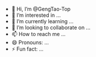 - 👋 Hi, I’m @GengTao-Top
- 👀 I’m interested in ...
- 🌱 I’m currently learning ...
- 💞️ I’m looking to collaborate on ...
- 📫 How to reach me ...
- 😄 Pronouns: ...
- ⚡ Fun fact: ...

<!---
GengTao-Top/GengTao-Top is a ✨ special ✨ repository because its `README.md` (this file) appears on your GitHub profile.
You can click the Preview link to take a look at your changes.
--->
